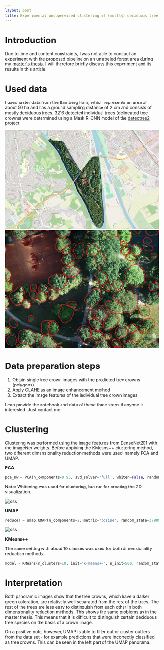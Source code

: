 ```yaml
---
layout: post
title: Experimental unsupervised clustering of (mostly) deciduous tree species
---
```


# Introduction

Due to time and content constraints, I was not able to conduct an experiment with the proposed pipeline on an unlabeled forest area during my [master's thesis](https://www.researchgate.net/publication/375121342_Unsupervised_Machine_Learning_via_Feature_Extraction_and_Clustering_to_Classify_Tree_Species_from_High-Resolution_UAV-based_RGB_Image_Data). I will therefore briefly discuss this experiment and its results in this article.


# Used data

I used raster data from the Bamberg Hain, which represents an area of about 50 ha and has a ground sampling distance of 2 cm and consists of mostly deciduous trees. 3216 detected individual trees (delineated tree crowns) were determined using a Mask R-CNN model of the [detectree2](https://github.com/PatBall1/detectree2) project.

![bamberg-hain-img](../assets/bamberg-hain.png)
![bamberg-hain-predictions](../assets/bamberg-hain-predictions.png)

# Data preparation steps

1. Obtain single tree crown images with the predicted tree crowns (polygons)
2. Apply CLAHE as an image enhancement method
3. Extract the image features of the individual tree crown images

I can provide the notebook and data of these three steps if anyone is interested. Just contact me.

# Clustering

Clustering was performed using the image features from DenseNet201 with the ImageNet weights. Before applying the KMeans++ clustering method, two different dimensionality reduction methods were used, namely PCA and UMAP.

**PCA**

```python
pca_nw = PCA(n_components=0.95, svd_solver='full', whiten=False, random_state=42)
```
Note: Whitening was used for clustering, but not for creating the 2D visualization.

![sss](../assets/bamberg-hain-pca-pano.png)

**UMAP**

```python
reducer = umap.UMAP(n_components=2, metric='cosine', random_state=379093) 
```

![sss](../assets/bamberg-hain-umap-pano.png)

**KMeans++**

The same setting with about 10 classes was used for both dimensionality reduction methods.

```python
model = KMeans(n_clusters=10, init='k-means++', n_init=500, random_state=42)
```


# Interpretation

Both panoramic images show that the tree crowns, which have a darker green coloration, are relatively well separated from the rest of the trees. The rest of the trees are less easy to distinguish from each other in both dimensionality reduction methods. This shows the same problems as in the master thesis. This means that it is difficult to distinguish certain deciduous tree species on the basis of a crown image.

On a positive note, however, UMAP is able to filter out or cluster outliers from the data set - for example predictions that were incorrectly classified as tree crowns. This can be seen in the left part of the UMAP panorama.